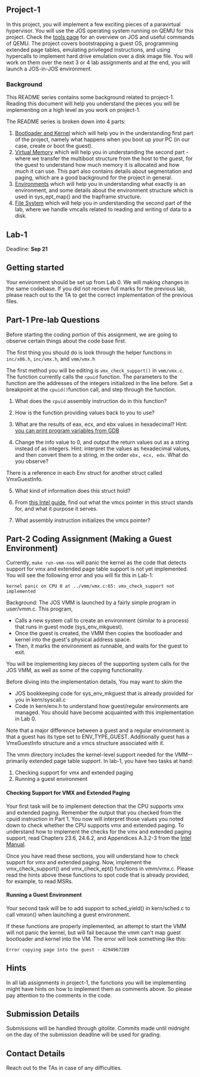 ## Project-1

In this project, you will implement a few exciting pieces of a paravirtual hypervisor. You will use the JOS operating system running on QEMU for this project. Check the [tools page](https://github.com/vijay03/cs360v-f20/blob/master/tools.md) for an overview on JOS and useful commands of QEMU. The project covers bootstrapping a guest OS, programming extended page tables, emulating privileged instructions, and using hypercalls to implement hard drive emulation over a disk image file. You will work on them over the next 3 or 4 lab assignments and at the end, you will launch a JOS-in-JOS environment. 

### Background

This README series contains some background related to project-1. Reading this document will help you understand the pieces you will be implementing on a high level as you work on project-1.

The README series is broken down into 4 parts:
1. [Bootloader and Kernel](https://github.com/vijay03/cs360v-f20/blob/master/bootloader.md) which will help you in the understanding first part of the project, namely what happens when you boot up your PC (in our case, create or boot the guest).
2. [Virtual Memory](https://github.com/vijay03/cs360v-f20/blob/master/virtual_memory.md) which will help you in understanding the second part - where we transfer the multiboot structure from the host to the guest, for the guest to understand how much memory it is allocated and how much it can use. This part also contains details about segmentation and paging, which are a good background for the project in general.
3. [Environments](https://github.com/vijay03/cs360v-f20/blob/master/environments.md) which will help you in understanding what exactly is an environment, and some details about the environment structure which is used in sys_ept_map() and the trapframe structure.
4. [File System](https://github.com/vijay03/cs360v-f20/blob/master/file_system.md) which will help you in understanding the second part of the lab, where we handle vmcalls related to reading and writing of data to a disk.

## Lab-1
Deadline: **Sep 21**

## Getting started 

Your environment should be set up from Lab 0. We will making changes in the same codebase. If you did not recieve full marks for the previous lab, please reach out to the TA to get the correct implementation of the previous files.

## Part-1 Pre-lab Questions 

Before starting the coding portion of this assignment, we are going to observe certain things about the code base first.

The first thing you should do is look through the helper functions in `inc/x86.h`, `inc/vmx.h`, and `vmm/vmx.h`

The first method you will be editing is `vmx_check_support()` in `vmm/vmx.c`. The function currently calls the `cpuid` function. The parameters to the function are the addresses of the integers initialized in the line before. Set a breakpoint at the `cpuid()`function call, and step through the function. 

1. What does the `cpuid` assembly instruction do in this function? 

2. How is the function providing values back to you to use? 

3. What are the results of eax, ecx, and ebx values in hexadecimal? Hint: [you can print program variables from GDB](https://sourceware.org/gdb/current/onlinedocs/gdb/Variables.html)

4. Change the info value to 0, and output the return values out as a string instead of as integers. Hint: interpret the values as hexadecimal values, and then convert them to a string, in the order `ebx, ecx, edx`. What do you observe? 

There is a reference in each Env struct for another struct called VmxGuestInfo. 

5. What kind of information does this struct hold? 

6. From [this Intel guide](https://www.cs.utexas.edu/~vijay/cs378-f17/projects/64-ia-32-architectures-software-developer-vol-3c-part-3-manual.pdf), find out what the vmcs pointer in this struct stands for, and what it purpose it serves. 

7. What assembly instruction initializes the vmcs pointer? 

## Part-2 Coding Assignment (Making a Guest Environment)

Currently, `make run-vmm-nox` will panic the kernel as the code that detects support for vmx and extended page table support is not yet implemented. You will see the following error and you will fix this in Lab-1:
```
kernel panic on CPU 0 at ../vmm/vmx.c:65: vmx_check_support not implemented
```

Background:
The JOS VMM is launched by a fairly simple program in user/vmm.c. This program,
- Calls a new system call to create an environment (similar to a process) that runs in guest mode (sys_env_mkguest).
- Once the guest is created, the VMM then copies the bootloader and kernel into the guest's physical address space.
- Then, it marks the environment as runnable, and waits for the guest to exit.

You will be implementing key pieces of the supporting system calls for the JOS VMM, as well as some of the copying functionality.

Before diving into the implementation details, You may want to skim the 
- JOS bookkeeping code for sys_env_mkguest that is already provided for you in kern/syscall.c
- Code in kern/env.h to understand how guest/regular environments are managed. You should have become acquainted with this implementation in Lab 0.

Note that a major difference between a guest and a regular environment is that a guest has its type set to ENV_TYPE_GUEST. Additionally guest has a VmxGuestInfo structure and a vmcs structure associated with it.

The vmm directory includes the kernel-level support needed for the VMM--primarily extended page table support. In lab-1, you have two tasks at hand:
1. Checking support for vmx and extended paging
2. Running a guest environment

#### Checking Support for VMX and Extended Paging

Your first task will be to implement detection that the CPU supports vmx and extended paging. Remember the output that you checked from the cpuid instruction in Part 1. You now will interpret those values you noted down to check whether the CPU supports vmx and extended paging. To understand how to implement the checks for the vmx and extended paging support, read Chapters 23.6, 24.6.2, and Appendices A.3.2-3 from the [Intel Manual](http://www.cs.utexas.edu/~vijay/cs378-f17/projects/64-ia-32-architectures-software-developer-vol-3c-part-3-manual.pdf).

Once you have read these sections, you will understand how to check support for vmx and extended paging. Now, implement the vmx_check_support() and vmx_check_ept() functions in vmm/vmx.c. Please read the hints above these functions to spot code that is already provided, for example, to read MSRs.

#### Running a Guest Environment

Your second task will be to add support to sched_yield() in kern/sched.c to call vmxon() when launching a guest environment.

If these functions are properly implemented, an attempt to start the VMM will not panic the kernel, but will fail because the vmm can't map guest bootloader and kernel into the VM. The error will look something like this:
```
Error copying page into the guest - 4294967289
```

## Hints

In all lab assignments in project-1, the functions you will be implementing might have hints on how to implement them as comments above. So please pay attention to the comments in the code.

## Submission Details

Submissions will be handled through gitolite.
Commits made until midnight on the day of the submission deadline will be used for grading.

## Contact Details

Reach out to the TAs in case of any difficulties.
